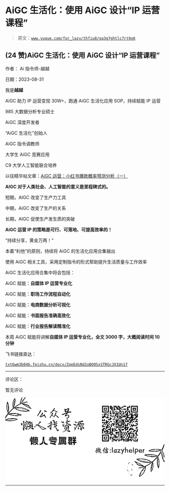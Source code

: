 # AiGC 生活化：使用 AiGC 设计“IP 运营课程”

> 原文：[`www.yuque.com/for_lazy/thfiu8/ga3g7ghtlc7rt9o6`](https://www.yuque.com/for_lazy/thfiu8/ga3g7ghtlc7rt9o6)

## (24 赞)AiGC 生活化：使用 AiGC 设计“IP 运营课程”

作者： Ai 指令师-越越

日期：2023-08-31

我是**越越**

AiGC 助力 IP 运营变现 30W+，跑通 AiGC 生活化应用 SOP，持续赋能 IP 运营

985 大数据分析专业硕士

AiGC 深度开发者

“AiGC 生活化”创始人

AiGC 指令调教师

大学生 AiGC 竞赛应用

C9 大学人工智能联合培养

以往精华帖文章：[AiGC 运营：小红书爆款概率预测分析（一）](https://txt6wm3b04b.feishu.cn/docx/F1v8drS3OoE3zyxCULmcukaPntZ)

**AIGC 对于人类社会、人工智能的意义是里程碑式的。**

短期，AIGC 改变了生产力工具

中期，AiGC 改变了生产的关系

长期，AIGC 促使生产发生质的突破

**AiGC 运营 IP 的策略是可行、可落地、可提高效率的！**

“持续分享，黄金万两！”

本着“利他”的原则，持续将 AiGC 的生活化应用合集输出

使用 AiGC 相关工具，采用定制指令的形式帮助提升生活质量与工作效率

AiGC 生活化应用合集中将会包括：

AiGC 赋能：**自媒体 IP 运营专业化**

AiGC 赋能：**职场工作流程自动化**

AiGC 赋能：**电商数据分析可视化**

AiGC 赋能：**书面报告准确高效化**

AiGC 赋能：**行业报告解读精准化**

本周 AiGC 赋能将讲解**自媒体 IP 运营专业化，全文 3000 字，大概阅读时间 10 分钟**

飞书链接直达：

[`txt6wm3b04b.feishu.cn/docx/ZqeEdsNd2oBO0SxSTRGcJX1Un1f`](https://txt6wm3b04b.feishu.cn/docx/ZqeEdsNd2oBO0SxSTRGcJX1Un1f)

* * *

评论区：

暂无评论

![](img/1c37d505930596d12a88ab23e11aa07a.png)

* * *